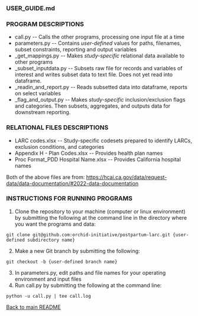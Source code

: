 ### USER_GUIDE.md

### PROGRAM DESCRIPTIONS

- call.py -- Calls the other programs, processing one input file at a time
- parameters.py -- Contains *user-defined* values for paths, filenames, subset constraints, reporting and output variables
- _get_mappings.py -- Makes *study-specific* relational data available to other programs 
- _subset_inputdata.py -- Subsets raw file for records and variables of interest
and writes subset data to text file.  Does not yet read into dataframe. 
- _readin_and_report.py -- Reads subsetted data into dataframe, reports on select variables
- _flag_and_output.py -- Makes *study-specific* inclusion/exclusion flags and categories.  Then subsets, aggregates, and outputs data for downstream reporting.

### RELATIONAL FILES DESCRIPTIONS
- LARC codes.xlsx -- Study-specific codesets prepared to identify LARCs, exclusion conditions, and categories
- Appendix H - Plan Codes.xlsx -- Provides health plan names
- Proc Format_PDD Hospital Name.xlsx -- Provides California hospital names

Both of the above files are from:  https://hcai.ca.gov/data/request-data/data-documentation/#2022-data-documentation 

### INSTRUCTIONS FOR RUNNING PROGRAMS

1. Clone the repository to your machine (computer or linux environment) by submitting the following at the command line in the directory where you want the programs and data:
  
`git clone git@github.com:orchid-initiative/postpartum-larc.git {user-defined subdirectory name}`

2. Make a new Git branch by submitting the following:
  
`git checkout -b {user-defined branch name}`

3. In parameters.py, edit paths and file names for your operating environment and input files
4. Run call.py by submitting the following at the command line:
  
`python -u call.py | tee call.log`

[Back to main README](../README.md)
